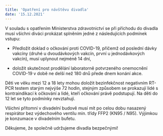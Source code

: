 ```yaml
---
title: 'Opatření pro návštěvu divadla'
date: '15.12.2021'
---
```


V souladu s opatřením Ministerstva zdravotnictví se při příchodu do divadla musí všichni diváci prokázat splněním jedné z následujících podmínek vstupu:

- Předložit doklad o očkování proti COVID-19, přičemž od poslední dávky vakcíny (druhé u dvoudávkových vakcín, první u jednodávkových vakcín), musí uplynout nejméně 14 dní,

- doložit skutečnost prodělání laboratorně potvrzeného onemocnění COVID-19 v době ne delší než 180 dnů přede dnem konání akce.

Děti ve věku mezi 12 a 18 lety mohou doložit bezinfekčnost negativním RT-PCR testem starým nejvýše 72 hodin, stejným způsobem se prokazují lidé s kontraindikací k očkování a lidé, kteří očkování právě podstupují. Na děti do 12 let se tyto podmínky nevztahují.


Všichni přítomní v divadelní budově musí mít po celou dobu nasazený respirátor bez výdechového ventilu min. třídy FFP2 (KN95 / N95). Výjimkou je konzumace v divadelním bufetu.

Děkujeme, že společně udržujeme divadla bezpečnými!
